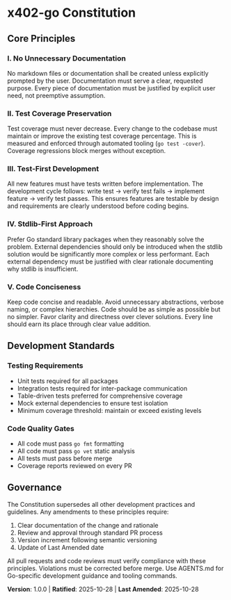 <!-- 
Sync Impact Report
==================
Version Change: 0.0.0 → 1.0.0 (Initial adoption)
Added Sections: All principles newly defined
Templates Requiring Updates: 
  ✅ Updated - constitution.md
  ⚠ Pending - plan-template.md (review for test coverage requirements)
  ⚠ Pending - spec-template.md (review for testing requirements)
  ⚠ Pending - tasks-template.md (review for test task categories)
Follow-up TODOs: 
  - RATIFICATION_DATE needs to be confirmed (currently set to today)
-->

# x402-go Constitution

## Core Principles

### I. No Unnecessary Documentation
No markdown files or documentation shall be created unless explicitly 
prompted by the user. Documentation must serve a clear, requested purpose.
Every piece of documentation must be justified by explicit user need, not 
preemptive assumption.

### II. Test Coverage Preservation
Test coverage must never decrease. Every change to the codebase must maintain
or improve the existing test coverage percentage. This is measured and 
enforced through automated tooling (`go test -cover`). Coverage regressions
block merges without exception.

### III. Test-First Development
All new features must have tests written before implementation. The 
development cycle follows: write test → verify test fails → implement feature
→ verify test passes. This ensures features are testable by design and 
requirements are clearly understood before coding begins.

### IV. Stdlib-First Approach
Prefer Go standard library packages when they reasonably solve the problem.
External dependencies should only be introduced when the stdlib solution would
be significantly more complex or less performant. Each external dependency 
must be justified with clear rationale documenting why stdlib is insufficient.

### V. Code Conciseness
Keep code concise and readable. Avoid unnecessary abstractions, verbose 
naming, or complex hierarchies. Code should be as simple as possible but no
simpler. Favor clarity and directness over clever solutions. Every line should
earn its place through clear value addition.

## Development Standards

### Testing Requirements
- Unit tests required for all packages
- Integration tests required for inter-package communication
- Table-driven tests preferred for comprehensive coverage
- Mock external dependencies to ensure test isolation
- Minimum coverage threshold: maintain or exceed existing levels

### Code Quality Gates
- All code must pass `go fmt` formatting
- All code must pass `go vet` static analysis
- All tests must pass before merge
- Coverage reports reviewed on every PR

## Governance

The Constitution supersedes all other development practices and guidelines.
Any amendments to these principles require:
1. Clear documentation of the change and rationale
2. Review and approval through standard PR process
3. Version increment following semantic versioning
4. Update of Last Amended date

All pull requests and code reviews must verify compliance with these 
principles. Violations must be corrected before merge. Use AGENTS.md for
Go-specific development guidance and tooling commands.

**Version**: 1.0.0 | **Ratified**: 2025-10-28 | **Last Amended**: 2025-10-28